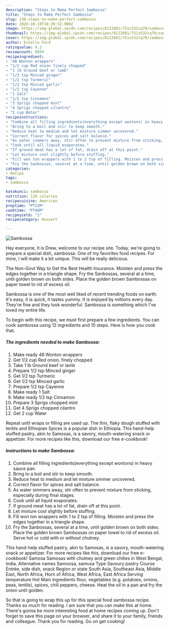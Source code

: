 ```yaml
---
description: "Steps to Make Perfect Sambossa"
title: "Steps to Make Perfect Sambossa"
slug: 130-steps-to-make-perfect-sambossa
date: 2020-10-10T18:39:52.000Z
image: https://img-global.cpcdn.com/recipes/8122601/751x532cq70/sambossa-recipe-main-photo.jpg
thumbnail: https://img-global.cpcdn.com/recipes/8122601/751x532cq70/sambossa-recipe-main-photo.jpg
cover: https://img-global.cpcdn.com/recipes/8122601/751x532cq70/sambossa-recipe-main-photo.jpg
author: Estelle Ford
ratingvalue: 4.2
reviewcount: 6039
recipeingredient:
- "48 Wonton wrappers"
- "1/2 cup Red onion finely chopped"
- "1 lb Ground beef or lamb"
- "1/2 tsp Minced ginger"
- "1/2 tsp Turmeric"
- "1/2 tsp Minced garlic"
- "1/2 tsp Cayenne"
- "1 Salt"
- "1/2 tsp Cinnamon"
- "3 Sprigs chopped mint"
- "4 Sprigs chopped cilantro"
- "2 cup Water"
recipeinstructions:
- "Combine all filling ingredients(everything except wontons) in heavy sauce pan."
- "Bring to a boil and stir to keep smooth."
- "Reduce heat to medium and let mixture simmer uncovered."
- "Correct flavor for spices and salt balance."
- "As water simmers away, stir often to prevent mixture from sticking, especially during final stages."
- "Cook until all liquid evaporates."
- "If ground meat has a lot of fat, drain off at this point."
- "Let mixture cool slightly before stuffing."
- "Fill won ton wrappers with 1 to 2 tsp of filling. Moisten and press the edges together in a triangle shape."
- "Fry the Sanbossas, several at a time, until golden brown on both sides. Place the golden brown Sambossas on paper towel to rid of excess oil. Serve hot or cold with or without chutney."
categories:
- Recipe
tags:
- sambossa

katakunci: sambossa 
nutrition: 120 calories
recipecuisine: American
preptime: "PT22M"
cooktime: "PT46M"
recipeyield: "1"
recipecategory: Dessert

---
```



![Sambossa](https://img-global.cpcdn.com/recipes/8122601/751x532cq70/sambossa-recipe-main-photo.jpg)

Hey everyone, it is Drew, welcome to our recipe site. Today, we're going to prepare a special dish, sambossa. One of my favorites food recipes. For mine, I will make it a bit unique. This will be really delicious.

The Non-Govt Way to Get the Best Health Insurance. Moisten and press the edges together in a triangle shape. Fry the Sanbossas, several at a time, until golden brown on both sides. Place the golden brown Sambossas on paper towel to rid of excess oil.

Sambossa is one of the most well liked of recent trending foods on earth. It's easy, it is quick, it tastes yummy. It is enjoyed by millions every day. They're fine and they look wonderful. Sambossa is something which I've loved my entire life.


To begin with this recipe, we must first prepare a few ingredients. You can cook sambossa using 12 ingredients and 10 steps. Here is how you cook that.

<!--inarticleads1-->

##### The ingredients needed to make Sambossa:

1. Make ready 48 Wonton wrappers
1. Get 1/2 cup Red onion, finely chopped
1. Take 1 lb Ground beef or lamb
1. Prepare 1/2 tsp Minced ginger
1. Get 1/2 tsp Turmeric
1. Get 1/2 tsp Minced garlic
1. Prepare 1/2 tsp Cayenne
1. Make ready 1 Salt
1. Make ready 1/2 tsp Cinnamon
1. Prepare 3 Sprigs chopped mint
1. Get 4 Sprigs chopped cilantro
1. Get 2 cup Water


Repeat until wraps or filling are used up. The thin, flaky dough stuffed with lentils and Ethiopian Spices is a popular dish in Ethiopia. This hand-help stuffed pastry, akin to Samosas, is a savory, mouth-watering snack or appetizer. For more recipes like this, download our free e-cookbook! 

<!--inarticleads2-->

##### Instructions to make Sambossa:

1. Combine all filling ingredients(everything except wontons) in heavy sauce pan.
1. Bring to a boil and stir to keep smooth.
1. Reduce heat to medium and let mixture simmer uncovered.
1. Correct flavor for spices and salt balance.
1. As water simmers away, stir often to prevent mixture from sticking, especially during final stages.
1. Cook until all liquid evaporates.
1. If ground meat has a lot of fat, drain off at this point.
1. Let mixture cool slightly before stuffing.
1. Fill won ton wrappers with 1 to 2 tsp of filling. Moisten and press the edges together in a triangle shape.
1. Fry the Sanbossas, several at a time, until golden brown on both sides. Place the golden brown Sambossas on paper towel to rid of excess oil. Serve hot or cold with or without chutney.


This hand-help stuffed pastry, akin to Samosas, is a savory, mouth-watering snack or appetizer. For more recipes like this, download our free e-cookbook! Samosa Samosas with chutney and green chilies in West Bengal, India. Alternative names Samoosa, samusa Type Savoury pastry Course Entrée, side dish, snack Region or state South Asia, Southeast Asia, Middle East, North Africa, Horn of Africa, West Africa, East Africa Serving temperature Hot Main ingredients flour, vegetables (e.g. potatoes, onions, peas, lentils), spices, chili peppers, cheese. Heat the oil in a pan and fry the onion until golden. 

So that is going to wrap this up for this special food sambossa recipe. Thanks so much for reading. I am sure that you can make this at home. There's gonna be more interesting food at home recipes coming up. Don't forget to save this page on your browser, and share it to your family, friends and colleague. Thank you for reading. Go on get cooking!
